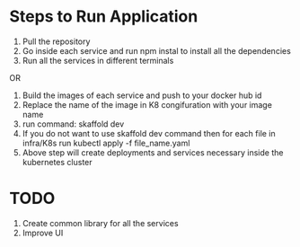 # Steps to Run Application
1. Pull the repository
2. Go inside each service and run npm instal to install all the dependencies
3. Run all the services in different terminals

OR
1. Build the images of each service and push to your docker hub id
2. Replace the name of the image in K8 congifuration with your image name
3. run command: skaffold dev
4. If you do not want to use skaffold dev command then for each file in infra/K8s run kubectl apply -f file_name.yaml
5. Above step will create deployments and services necessary inside the kubernetes cluster

# TODO
1. Create common library for all the services
2. Improve UI
